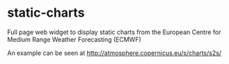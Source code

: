 # static-charts
Full page web widget to display static charts from the European Centre for Medium Range Weather Forecasting (ECMWF)

An example can be seen at http://atmosphere.copernicus.eu/s/charts/s2s/
